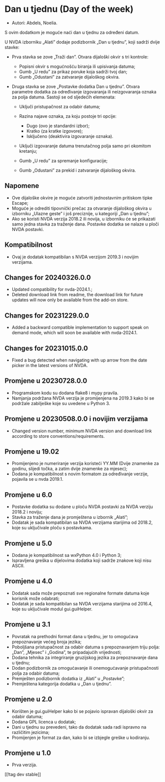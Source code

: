 # Dan u tjednu (Day of the week) #

* Autori: Abdels, Noelia.

S ovim dodatkom je moguće naći dan u tjednu za određeni datum.

U NVDA izborniku „Alati” dodaje podizbornik „Dan u tjednu”, koji sadrži
dvije stavke:

* Prva stavka se zove „Traži dan”. Otvara dijaloški okvir s tri kontrole:

    * Popisni okvir s mogućnošću biranja ili upisivanja datuma;
    * Gumb „U redu” za prikaz poruke koja sadrži tvoj dan;
    * Gumb „Odustani” za zatvaranje dijaloškog okvira.

* Druga stavka se zove „Postavke dodatka Dan u tjednu”. Otvara parametre
  dodatka za određivanje izgovaranja ili neizgovaranja oznaka za polja
  datuma. Sastoji se od sljedećih elemenata:

    * Uključi pristupačnost za odabir datuma;
    * Razina najave oznaka, za koju postoje tri opcije:

        * Dugo (ovo je standardni izbor);
        * Kratko (za kratke izgovore);
        * Isključeno (deaktivira izgovaranje oznaka).

    * Uključi izgovaranje datuma trenutačnog polja samo pri okomitom
      kretanju;
    * Gumb „U redu” za spremanje konfiguracije;
    * Gumb „Odustani” za prekid i zatvaranje dijaloškog okvira.

## Napomene ##

* Ove dijaloške okvire je moguće zatvoriti jednostavnim pritiskom tipke
  Escape;
* Moguće je odrediti tipovnički prečac za otvaranje dijaloškog okvira u
  izborniku „Ulazne geste” i još preciznije, u kategoriji „Dan u tjednu”;
* Ako se koristi NVDA verzija 2018.2 ili novija, u izborniku će se prikazati
  samo jedna stavka za traženje dana. Postavke dodatka se nalaze u ploči
  NVDA postavki.

## Kompatibilnost ##

* Ovaj je dodatak kompatibilan s NVDA verzijom 2019.3 i novijim verzijama.

## Changes for 20240326.0.0

* Updated compatibility for nvda-2024.1.;
* Deleted download link from readme, the download link for future updates
  will now only be available from the add-on store.

## Changes for 20231229.0.0 ##

* Added a backward compatible implementation to support speak on demand
  mode, which will soon be available with nvda-2024.1.

## Changes for 20231015.0.0 ##

* Fixed a bug detected when navigating with up arrow from the date picker in
  the latest versions of NVDA.

## Promjene u 20230728.0.0 ##

* Programskom kodu su dodana flake8 i mypy pravila.
* Namjanja podržana NVDA verzija je promijenjena na 2019.3 kako bi se
  podržale zabilješke koje su uvedene u Python 3.

## Promjene u 20230508.0.0 i novijim verzijama ##

* Changed version number, minimum NVDA version and download link according
  to store conventions/requirements.

## Promjene u 19.02 ##

* Promijenjeno je numeriranje verzija koristeći YY.MM (Dvije znamenke za
  godinu, slijedi točka, a zatim dvije znamenke za mjesec);
* Dodana je kompatibilnost s novim formatom za određivanje verzije, pojavila
  se u nvda 2019.1.

## Promjene u 6.0 ##

* Postavke dodatka su dodane u ploču NVDA postavki za NVDA verziju 2018.2 i
  noviju;
* Stavka za traženje dana je promještena u izbornik „Alati”;
* Dodatak je sada kompatibilan sa NVDA verzijama starijima od 2018.2, koje
  su uključivale ploču s postavkama.

## Promjene u 5.0 ##

* Dodana je kompatibilnost sa wxPython 4.0 i Python 3;
* Ispravljena greška u dijelovima dodatka koji sadrže znakove koji nisu
  ASCII.

## Promjene u 4.0 ##

* Dodatak sada može prepoznati sve regionalne formate datuma koje korisnik
  može odabrati;
* Dodatak je sada kompatibilan sa NVDA verzijama starijima od 2016.4, koje
  su uključivale modul gui.guiHelper.

## Promjene u 3.1 ##

* Povratak na prethodni format dana u tjednu, jer to omogućava prepoznavanje
  većeg broja jezika;
* Poboljšana pristupačnost za odabir datuma s prepoznavanjem triju polja:
  „Dan”, „Mjesec” i „Godina”, te pripadajućih vrijednosti;
* Dodana tehnika za integriranje gruzijskog jezika za prepoznavanje dana u
  tjednu;
* Dodan podizbornik za omogućavanje ili onemogućavanje pristupačnosti polja
  za odabir datuma;
* Premješten podizbornik dodatka iz „Alati” u „Postavke”;
* Premještena kategorija dodatka u „Dan u tjednu”.

## Promjene u 2.0 ##

* Korišten je gui.guiHelper kako bi se pojavio ispravan dijaloški okvir za
  odabir datuma;
* Dodana GPL licenca u dodatak;
* Dani u tjednu su prevedeni, tako da dodatak sada radi ispravno na
  različitim jezicima;
* Promijenjen je format za dan, kako bi se izbjegle greške u kodiranju.

## Promjene u 1.0 ##

* Prva verzija.

[[!tag dev stable]]
